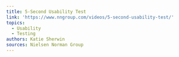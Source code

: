 ```yaml
---
title: 5-Second Usability Test
link: 'https://www.nngroup.com/videos/5-second-usability-test/'
topics:
  - Usability
  - Testing
authors: Katie Sherwin
sources: Nielsen Norman Group
---
```


